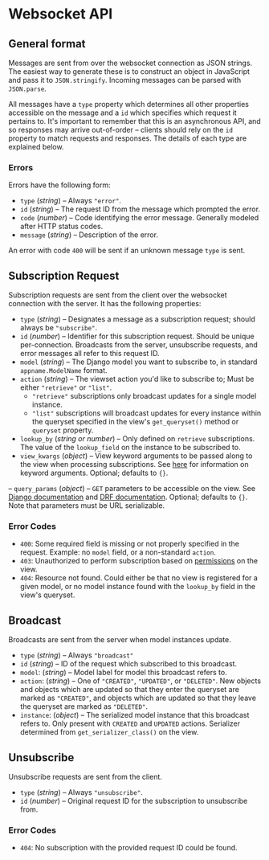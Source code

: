 # Websocket API
## General format
Messages are sent from over the websocket connection
as JSON strings. The easiest way to generate these is to construct an object
in JavaScript and pass it to `JSON.stringify`. Incoming messages can be parsed with `JSON.parse`.

All messages have a `type` property which determines all other properties
accessible on the message
and a `id` which specifies which request it pertains to. It's
important to remember that this is an asynchronous API, and so responses
may arrive out-of-order – clients should rely on the `id` property to
match requests and responses. The details of each type are explained below.

### Errors
Errors have the following form:

- `type` (_string_) – Always `"error"`.
- `id` (_string_) – The request ID from the message which prompted the error.
- `code` (_number_) – Code identifying the error message. Generally modeled after HTTP status codes.
- `message` (_string_) – Description of the error.

An error with code `400` will be sent if an unknown message `type` is sent.

## Subscription Request
Subscription requests are sent from the client over the websocket connection with the server.
It has the following properties:

- `type` (_string_) – Designates a message as a subscription request; should always be `"subscribe"`.
- `id` (_number_) – Identifier for this subscription request. Should be unique
per-connection. Broadcasts from the server, unsubscribe requests, and error messages
all refer to this request ID.
- `model` (_string_) – The Django model you want to subscribe to, in standard
`appname.ModelName` format.
- `action` (_string_) – The viewset action you'd like to subscribe to;
Must be either `"retrieve"` or `"list"`.
    * `"retrieve"` subscriptions only broadcast updates for a single model instance.
    * `"list"` subscriptions will broadcast updates for every instance within the queryset
    specified in the view's `get_queryset()` method or `queryset` property.
- `lookup_by` (_string or number_) – Only defined on `retrieve` subscriptions. The value of the `lookup_field`
on the instance to be subscribed to.
- `view_kwargs` (_object_) – View keyword arguments to be passed along to the view when processing
subscriptions. See [here](https://docs.djangoproject.com/en/3.1/topics/http/urls/#how-django-processes-a-request)
for information on keyword arguments. Optional; defaults to `{}`.
  
– `query_params` (_object_) – `GET` parameters to be accessible on the view.
See [Django documentation](https://docs.djangoproject.com/en/3.1/ref/request-response/#django.http.HttpRequest.GET) 
and [DRF documentation](https://www.django-rest-framework.org/api-guide/requests/#query_params).
Optional; defaults to `{}`. Note that parameters must be URL serializable.

### Error Codes
- `400`: Some required field is missing or not properly specified in the request.
Example: no `model` field, or a non-standard `action`.
- `403`: Unauthorized to perform subscription based on
[permissions](https://www.django-rest-framework.org/api-guide/permissions/) on the view.
- `404`: Resource not found. Could either be that no view is registered for a given model,
or no model instance found with the `lookup_by` field in the view's queryset.


## Broadcast
Broadcasts are sent from the server when model instances update.

- `type` (_string_) – Always `"broadcast"`
- `id` (_string_) – ID of the request which subscribed to this broadcast.
- `model`: (_string_) – Model label for model this broadcast refers to.
- `action`: (_string_) – One of `"CREATED"`, `"UPDATED"`, or `"DELETED"`.
New objects and objects which are updated so that they enter the queryset
are marked as `"CREATED"`, and objects which are updated so that they leave
the queryset are marked as `"DELETED"`.
- `instance`: (_object_) – The serialized model instance that this broadcast
refers to. Only present with `CREATED` and `UPDATED` actions. Serializer
determined from `get_serializer_class()` on the view.


## Unsubscribe
Unsubscribe requests are sent from the client.

- `type` (_string_) – Always `"unsubscribe"`.
- `id` (_number_) – Original request ID for the subscription to unsubscribe from.

### Error Codes
- `404`: No subscription with the provided request ID could be found.
